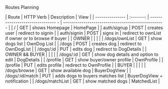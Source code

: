 Routes Planning

| Route           | HTTP Verb | Description                          | View                                               |
| --------------- | :-------: | -------------------------------    - | -------------------------------------------------- |
| /               |    GET    | shows Homepage                       | HomePage                                           |
| auth/signup     |   POST    | creates user                         | redirect to signin                                 |
| auth/signin     |   POST    | signs in                             | redirect to ownList if owner or to browse if buyer |
| OWNER           |           |                                      |                                                    |
| /dogs/ownList   |    GET    | show dogs list                       | OwnDog List                                        |
| /dogs           |   POST    | creates dog                          | redirect to OwnDogList                             |
| /dogs/:id       |    PUT    | edits dog                            | redirect to DogDetails                             |
| OWNER && BUYER  |           |                                      |                                                    |
| /dogs/:id       |    GET    | show dog details and option to edit  | DogDetails                                         |
| /profile        |    GET    | show buyer/owner profile             | OwnProfile                                         |
| /profile        |    PUT    | edits profile                        | redirect to OwnProfile                             |
| BUYER           |           |                                      |                                                    |
| /dogs/browse    |    GET    | show available dog                   | BuyerDogView                                       |
| /dogs/:id/match |    PUT    | adds dogs to buyers matches list     | BuyerDogView + notification                        |
| /dogs/matchList |    GET    | show matched dogs                    | MatchedList                                        |
